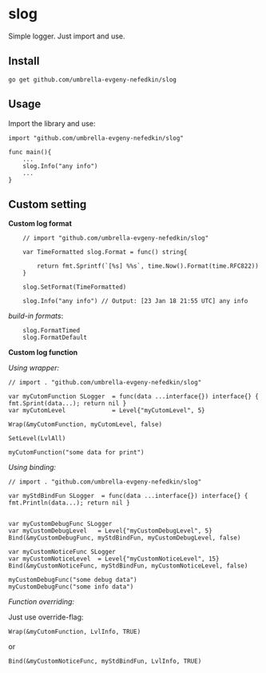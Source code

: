 # slog
Simple logger. Just import and use.


Install
-------
    go get github.com/umbrella-evgeny-nefedkin/slog

Usage
-----
Import the library and use:

    import "github.com/umbrella-evgeny-nefedkin/slog"
    
    func main(){
        ...
        slog.Info("any info")
        ...
    }

Custom setting
--------------

  __Custom log format__
  
        // import "github.com/umbrella-evgeny-nefedkin/slog"
        
        var TimeFormatted slog.Format = func() string{
        
            return fmt.Sprintf(`[%s] %%s`, time.Now().Format(time.RFC822))
        }
        
        slog.SetFormat(TimeFormatted)
        
        slog.Info("any info") // Output: [23 Jan 18 21:55 UTC] any info
        
        
  *build-in formats*: 
  
        slog.FormatTimed
        slog.FormatDefault



  __Custom log function__
  
  *Using wrapper:*

    // import . "github.com/umbrella-evgeny-nefedkin/slog"

	var myCutomFunction SLogger  = func(data ...interface{}) interface{} { fmt.Sprint(data...); return nil }
	var myCutomLevel             = Level{"myCutomLevel", 5}

	Wrap(&myCutomFunction, myCutomLevel, false)
	
	SetLevel(LvlAll)
	
	myCutomFunction("some data for print")
	
	
  *Using binding:*

    // import . "github.com/umbrella-evgeny-nefedkin/slog"

	var myStdBindFun SLogger  = func(data ...interface{}) interface{} { fmt.Println(data...); return nil }


	var myCustomDebugFunc SLogger
	var myCustomDebugLevel   = Level{"myCustomDebugLevel", 5}
	Bind(&myCustomDebugFunc, myStdBindFun, myCustomDebugLevel, false)

	var myCustomNoticeFunc SLogger
	var myCustomNoticeLevel  = Level{"myCustomNoticeLevel", 15}
	Bind(&myCustomNoticeFunc, myStdBindFun, myCustomNoticeLevel, false)

	myCustomDebugFunc("some debug data")
	myCustomDebugFunc("some info data")
	

 *Function overriding:*

Just use override-flag:

	Wrap(&myCutomFunction, LvlInfo, TRUE)
	
	
or


    Bind(&myCustomNoticeFunc, myStdBindFun, LvlInfo, TRUE)
